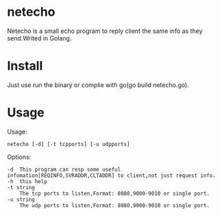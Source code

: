 # netecho
Netecho is a small echo program to reply client the same info as they send.Writed in Golang.

# Install
Just use run the binary or complie with go(go build netecho.go).

# Usage

Usage: 

    netecho [-d] [-t tcpports] [-u udpports]

Options:

    -d	This program can resp some useful infomation[REQINFO,SVRADDR,CLTADDR] to client,not just request info.
    -h	this help
    -t string
    	The tcp ports to listen,Format: 8080,9000-9010 or single port.
    -u string
    	The udp ports to listen,Format: 8080,9000-9010 or single port.